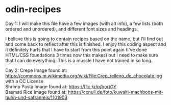 # odin-recipes

Day 1:
I will make this file have a few images (with alt info), a few lists (both ordered and unordered), and different font sizes and headings.

I believe this is going to contain recipes based on the name, but I'll find out and come back to reflect after this is finished. I enjoy this coding aspect and it definitely hurts that I have to start from this point again (I've done HTML/CSS foundations 3 times now this makes) but I need to make sure that I can do everything. This is a muscle I have not trained in so long.

Day 2:
Crepe Image found at: https://commons.m.wikimedia.org/wiki/File:Crep_relleno_de_chocolate.jpg with a CC License</br>
Shrimp Pasta Image found at: https://flic.kr/p/bortGY</br>
Basmati Rice Image found at: https://ccnull.de/foto/kuwaiti-machboos-mit-huhn-und-safranreis/1101903